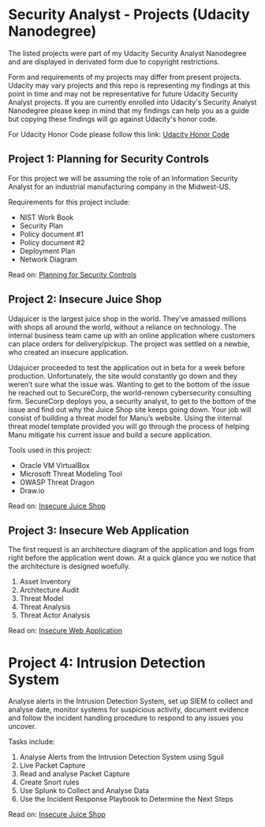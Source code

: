# Security Analyst - Projects (Udacity Nanodegree)

The listed projects were part of my Udacity Security Analyst Nanodegree and are displayed in derivated form due to copyright restrictions.

Form and requirements of my projects may differ from present projects. Udacity may vary projects and this repo is representing my findings at this point in time and may not be representative for future Udacity Security Analyst projects.
If you are currently enrolled into Udacity's Security Analyst Nanodegree please keep in mind that my findings can help you as a guide but copying these findings will go against Udacity's honor code. 

For Udacity Honor Code please follow this link: [Udacity Honor Code](https://udacity.zendesk.com/hc/en-us/articles/210667103-Udacity-Honor-Code)

## Project 1: Planning for Security Controls

For this project we will be assuming the role of an Information Security Analyst for an industrial manufacturing company in the Midwest-US. 

Requirements for this project include:

* NIST Work Book
* Security Plan
* Policy document #1
* Policy document #2
* Deployment Plan
* Network Diagram

Read on: [Planning for Security Controls](https://github.com/MichaelThomasWolff/Security-Analyst-Projects-Udacity/tree/main/Planning%20for%20Security%20Controls)

## Project 2: Insecure Juice Shop

Udajuicer is the largest juice shop in the world. They’ve amassed millions with shops all around the world, without a reliance on technology.
The internal business team came up with an online application where customers can place orders for delivery/pickup. The project was settled on a newbie, who created an insecure application.

Udajuicer proceeded to test the application out in beta for a week before production. Unfortunately, the site would constantly go down and they weren’t sure what the issue was. Wanting to get to the bottom of the issue he reached out to SecureCorp, the world-renown cybersecurity consulting firm. SecureCorp deploys you, a security analyst, to get to the bottom of the issue and find out why the Juice Shop site keeps going down. Your job will consist of building a threat model for Manu’s website. Using the internal threat model template provided you will go through the process of helping Manu mitigate his current issue and build a secure application.

Tools used in this project:

* Oracle VM VirtualBox
* Microsoft Threat Modeling Tool
* OWASP Threat Dragon
* Draw.io

Read on: [Insecure Juice Shop](https://github.com/MichaelThomasWolff/Security-Analyst-Projects-Udacity/tree/main/Insecure%20Juice%20Shop)

## Project 3: Insecure Web Application
The first request is an architecture diagram of the application and logs from right before the application went down. At a quick glance you we notice that the architecture is designed woefully. 

1. Asset Inventory
2. Architecture Audit
3. Threat Model
4. Threat Analysis
5. Threat Actor Analysis

Read on: [Insecure Web Application](https://github.com/MichaelThomasWolff/Security-Analyst-Projects-Udacity/tree/main/Insecure%20Juice%20Shop)


# Project 4: Intrusion Detection System

Analyse alerts in the Intrusion Detection System, set up SIEM to collect and analyse date, monitor systems for suspicious activity, document evidence and follow the incident handling procedure to respond to any issues you uncover.

Tasks include:
1. Analyse Alerts from the Intrusion Detection System using Sguil
2. Live Packet Capture 
3. Read and analyse Packet Capture
4. Create Snort rules
5. Use Splunk to Collect and Analyse Data
6. Use the Incident Response Playbook to Determine the Next Steps

Read on: [Insecure Juice Shop](https://github.com/MichaelThomasWolff/Security-Analyst-Projects-Udacity/tree/main/Insecure%20Juice%20Shop)
